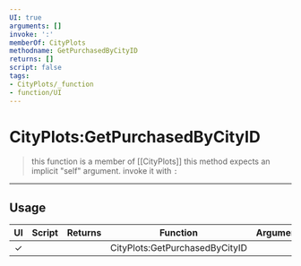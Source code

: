 ```yaml
---
UI: true
arguments: []
invoke: ':'
memberOf: CityPlots
methodname: GetPurchasedByCityID
returns: []
script: false
tags:
- CityPlots/_function
- function/UI
---
```

# CityPlots:GetPurchasedByCityID
> this function is a member of [[CityPlots]]
> this method expects an implicit "self" argument. invoke it with `:`
-----
## Usage
|  UI | Script | Returns | Function | Arguments |
|:---:|:------:|-------:|:--------:|:---------|
|✓| ||CityPlots:GetPurchasedByCityID||
